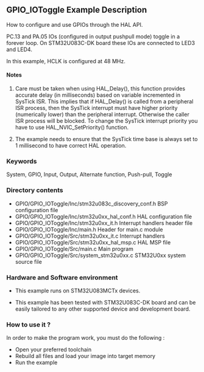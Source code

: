 ## <b>GPIO_IOToggle Example Description</b>

How to configure and use GPIOs through the HAL API.

PC.13 and PA.05 IOs (configured in output pushpull mode) toggle in a forever loop.
On STM32U083C-DK board these IOs are connected to LED3 and LED4.

In this example, HCLK is configured at 48 MHz.

#### <b>Notes</b>

 1. Care must be taken when using HAL_Delay(), this function provides accurate delay (in milliseconds)
    based on variable incremented in SysTick ISR. This implies that if HAL_Delay() is called from
    a peripheral ISR process, then the SysTick interrupt must have higher priority (numerically lower)
    than the peripheral interrupt. Otherwise the caller ISR process will be blocked.
    To change the SysTick interrupt priority you have to use HAL_NVIC_SetPriority() function.

 2. The example needs to ensure that the SysTick time base is always set to 1 millisecond
    to have correct HAL operation.

### <b>Keywords</b>

System, GPIO, Input, Output, Alternate function, Push-pull, Toggle

### <b>Directory contents</b>

  - GPIO/GPIO_IOToggle/Inc/stm32u083c_discovery_conf.h     BSP configuration file
  - GPIO/GPIO_IOToggle/Inc/stm32u0xx_hal_conf.h    HAL configuration file
  - GPIO/GPIO_IOToggle/Inc/stm32u0xx_it.h          Interrupt handlers header file
  - GPIO/GPIO_IOToggle/Inc/main.h                  Header for main.c module  
  - GPIO/GPIO_IOToggle/Src/stm32u0xx_it.c          Interrupt handlers
  - GPIO/GPIO_IOToggle/Src/stm32u0xx_hal_msp.c     HAL MSP file
  - GPIO/GPIO_IOToggle/Src/main.c                  Main program
  - GPIO/GPIO_IOToggle/Src/system_stm32u0xx.c      STM32U0xx system source file

### <b>Hardware and Software environment</b>

  - This example runs on STM32U083MCTx devices.

  - This example has been tested with STM32U083C-DK board and can be
    easily tailored to any other supported device and development board.

### <b>How to use it ?</b>

In order to make the program work, you must do the following :

 - Open your preferred toolchain
 - Rebuild all files and load your image into target memory
 - Run the example

